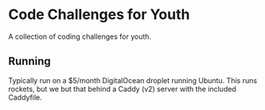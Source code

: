 # Code Challenges for Youth

A collection of coding challenges for youth.

## Running
Typically run on a $5/month DigitalOcean droplet running Ubuntu. This runs rockets, but we but that
behind a Caddy (v2) server with the included Caddyfile.
